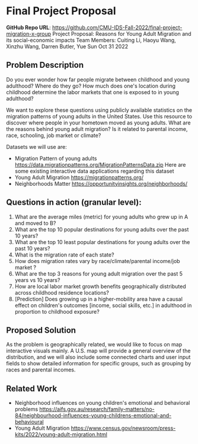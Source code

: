 # Final Project Proposal

**GitHub Repo URL**: https://github.com/CMU-IDS-Fall-2022/final-project-migration-x-group
Project Proposal: Reasons for Young Adult Migration and its social-economic impacts
Team Members: Cuiting Li, Haoyu Wang, Xinzhu Wang, Darren Butler, Yue Sun
Oct 31 2022 

## Problem Description
Do you ever wonder how far people migrate between childhood and young adulthood? Where do they go? How much does one's location during childhood determine the labor markets that one is exposed to in young adulthood?

We want to explore these questions using publicly available statistics on the migration patterns of young adults in the United States. Use this resource to discover where people in your hometown moved as young adults. What are the reasons behind young adult migration? Is it related to parental income, race, schooling, job market or climate? 

Datasets we will use are:
- Migration Pattern of young adults
https://data.migrationpatterns.org/MigrationPatternsData.zip
Here are some existing interactive data applications regarding this dataset  <br/>
- Young Adult Migration https://migrationpatterns.org/                       
- Neighborhoods Matter https://opportunityinsights.org/neighborhoods/        


## Questions in action (granular level): 
1. What are the average miles (metric) for young adults who grew up in A and moved to B? 
2. What are the top 10 popular destinations for young adults over the past 10 years?
3. What are the top 10 least popular destinations for young adults over the past 10 years?
4. What is the migration rate of each state?
5. How does migration rates vary by race/climate/parental income/job market ? 
6. What are the top 3 reasons for young adult migration over the past 5 years vs 10 years? 
7. How are local labor market growth benefits geographically distributed across childhood residence locations?
8. [Prediction] Does growing up in a higher-mobility area have a causal effect on children's outcomes [income, social skills, etc.] in adulthood in proportion to childhood exposure?

## Proposed Solution
As the problem is geographically related, we would like to focus on map interactive visuals mainly. A U.S. map will provide a general overview of the distribution, and we will also include some connected charts and user input fields to show detailed information for specific groups, such as grouping by races and parental incomes.

## Related Work 
- Neighborhood influences on young children's emotional and behavioral problems https://aifs.gov.au/research/family-matters/no-84/neighbourhood-influences-young-childrens-emotional-and-behavioural
- Young Adult Migration https://www.census.gov/newsroom/press-kits/2022/young-adult-migration.html

